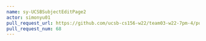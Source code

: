 ```yaml
---
name: sy-UCSBSubjectEditPage2
actor: simonyu01
pull_request_url: https://github.com/ucsb-cs156-w22/team03-w22-7pm-4/pull/68
pull_request_num: 68
---
```


